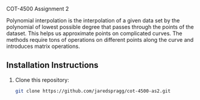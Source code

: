  COT-4500 Assignment 2

Polynomial interpolation is the interpolation of a given
data set by the polynomial of lowest possible degree that passes through the points of the
dataset.
This helps us approximate points on complicated curves. The methods require tons of
operations on different points along the curve and introduces matrix operations.
## Installation Instructions
1. Clone this repository:
   ```bash
   git clone https://github.com/jaredspragg/cot-4500-as2.git
